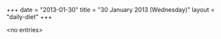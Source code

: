 +++
date = "2013-01-30"
title = "30 January 2013 (Wednesday)"
layout = "daily-diet"
+++


\<no entries\>

